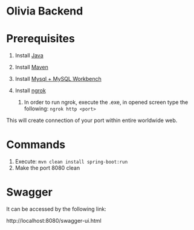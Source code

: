 # Olivia Backend

# Prerequisites

1. Install [Java](https://www.youtube.com/watch?v=IJ-PJbvJBGs&t=463s)

2. Install [Maven](https://www.youtube.com/watch?v=RfCWg5ay5B0&t=373s)

3. Install [Mysql + MySQL Workbench](https://www.youtube.com/watch?v=OM4aZJW_Ojs)

4. Install [ngrok](https://ngrok.com/download)

    1.  In order to run ngrok, execute the .exe, in opened screen type the following: `ngrok http <port>`

This will create connection of your port within entire worldwide web.

# Commands

1. Execute: `mvn clean install spring-boot:run`
2. Make the port 8080 clean

# Swagger

It can be accessed by the following link:

http://localhost:8080/swagger-ui.html
